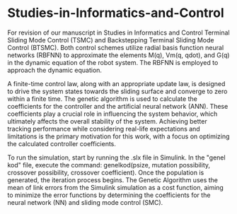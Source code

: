 # Studies-in-Informatics-and-Control
For revision of our manuscript in Studies in Informatics and Control
Terminal Sliding Mode Control (TSMC) and Backstepping Terminal Sliding Mode Control (BTSMC). Both control schemes utilize radial basis function neural networks (RBFNN) to approximate the elements M(q), Vm(q, qdot), and G(q) in the dynamic equation of the robot system. The RBFNN is employed to approach the dynamic equation.

A finite-time control law, along with an appropriate update law, is designed to drive the system states towards the sliding surface and converge to zero within a finite time. The genetic algorithm is used to calculate the coefficients for the controller and the artificial neural network (ANN). These coefficients play a crucial role in influencing the system behavior, which ultimately affects the overall stability of the system. Achieving better tracking performance while considering real-life expectations and limitations is the primary motivation for this work, with a focus on optimizing the calculated controller coefficients.

To run the simulation, start by running the .slx file in Simulink. In the "genel kod" file, execute the command: genelkod(psize, mutation possibility, crossover possibility, crossover coefficient). Once the population is generated, the iteration process begins. The Genetic Algorithm uses the mean of link errors from the Simulink simulation as a cost function, aiming to minimize the error functions by determining the coefficients for the neural network (NN) and sliding mode control (SMC).
